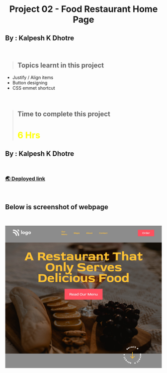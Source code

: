 # <center>**Project 02 - Food Restaurant Home Page**</center>

## **By : Kalpesh K Dhotre**
<br>

> ## Topics learnt in this project
- Justify / Align items
- Button designing
- CSS emmet shortcut
<br><br><br>

> ## Time to complete this project 
> # <font color="Yellow">**6 Hrs**</font>

## **By : Kalpesh K Dhotre**
<br>

### [🌏 Deployed link](https://kd-project-02.netlify.app/)
<br>

## Below is screenshot of webpage 
<br>

![Screenshot of project 1](./Screenshot.jpeg)